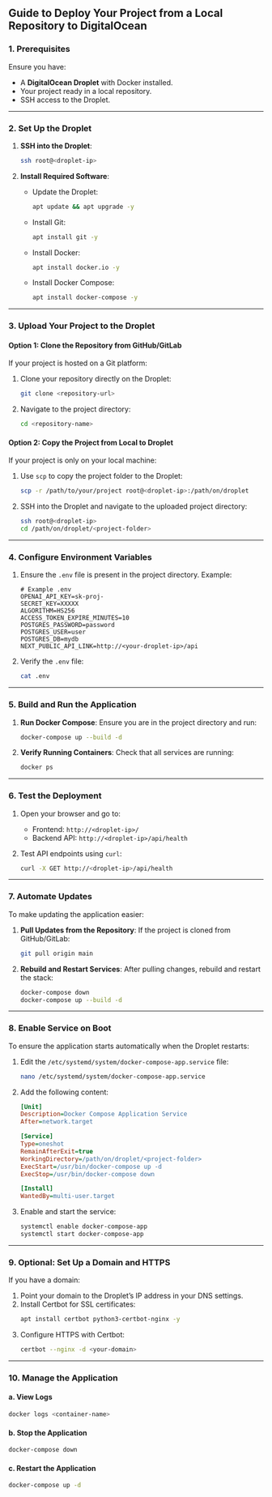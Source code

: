 ## **Guide to Deploy Your Project from a Local Repository to DigitalOcean**

### **1. Prerequisites**
Ensure you have:
- A **DigitalOcean Droplet** with Docker installed.
- Your project ready in a local repository.
- SSH access to the Droplet.

---

### **2. Set Up the Droplet**

1. **SSH into the Droplet**:
   ```bash
   ssh root@<droplet-ip>
   ```

2. **Install Required Software**:
   - Update the Droplet:
     ```bash
     apt update && apt upgrade -y
     ```
   - Install Git:
     ```bash
     apt install git -y
     ```
   - Install Docker:
     ```bash
     apt install docker.io -y
     ```
   - Install Docker Compose:
     ```bash
     apt install docker-compose -y
     ```

---

### **3. Upload Your Project to the Droplet**

#### Option 1: Clone the Repository from GitHub/GitLab
If your project is hosted on a Git platform:
1. Clone your repository directly on the Droplet:
   ```bash
   git clone <repository-url>
   ```

2. Navigate to the project directory:
   ```bash
   cd <repository-name>
   ```

#### Option 2: Copy the Project from Local to Droplet
If your project is only on your local machine:
1. Use `scp` to copy the project folder to the Droplet:
   ```bash
   scp -r /path/to/your/project root@<droplet-ip>:/path/on/droplet
   ```

2. SSH into the Droplet and navigate to the uploaded project directory:
   ```bash
   ssh root@<droplet-ip>
   cd /path/on/droplet/<project-folder>
   ```

---

### **4. Configure Environment Variables**

1. Ensure the `.env` file is present in the project directory. Example:
   ```env
   # Example .env
   OPENAI_API_KEY=sk-proj-
   SECRET_KEY=XXXXX
   ALGORITHM=HS256
   ACCESS_TOKEN_EXPIRE_MINUTES=10
   POSTGRES_PASSWORD=password
   POSTGRES_USER=user
   POSTGRES_DB=mydb
   NEXT_PUBLIC_API_LINK=http://<your-droplet-ip>/api
   ```

2. Verify the `.env` file:
   ```bash
   cat .env
   ```

---

### **5. Build and Run the Application**

1. **Run Docker Compose**:
   Ensure you are in the project directory and run:
   ```bash
   docker-compose up --build -d
   ```

2. **Verify Running Containers**:
   Check that all services are running:
   ```bash
   docker ps
   ```

---

### **6. Test the Deployment**

1. Open your browser and go to:
   - Frontend: `http://<droplet-ip>/`
   - Backend API: `http://<droplet-ip>/api/health`

2. Test API endpoints using `curl`:
   ```bash
   curl -X GET http://<droplet-ip>/api/health
   ```

---

### **7. Automate Updates**

To make updating the application easier:
1. **Pull Updates from the Repository**:
   If the project is cloned from GitHub/GitLab:
   ```bash
   git pull origin main
   ```

2. **Rebuild and Restart Services**:
   After pulling changes, rebuild and restart the stack:
   ```bash
   docker-compose down
   docker-compose up --build -d
   ```

---

### **8. Enable Service on Boot**

To ensure the application starts automatically when the Droplet restarts:
1. Edit the `/etc/systemd/system/docker-compose-app.service` file:
   ```bash
   nano /etc/systemd/system/docker-compose-app.service
   ```

2. Add the following content:
   ```ini
   [Unit]
   Description=Docker Compose Application Service
   After=network.target

   [Service]
   Type=oneshot
   RemainAfterExit=true
   WorkingDirectory=/path/on/droplet/<project-folder>
   ExecStart=/usr/bin/docker-compose up -d
   ExecStop=/usr/bin/docker-compose down

   [Install]
   WantedBy=multi-user.target
   ```

3. Enable and start the service:
   ```bash
   systemctl enable docker-compose-app
   systemctl start docker-compose-app
   ```

---

### **9. Optional: Set Up a Domain and HTTPS**

If you have a domain:
1. Point your domain to the Droplet’s IP address in your DNS settings.
2. Install Certbot for SSL certificates:
   ```bash
   apt install certbot python3-certbot-nginx -y
   ```
3. Configure HTTPS with Certbot:
   ```bash
   certbot --nginx -d <your-domain>
   ```

---

### **10. Manage the Application**

#### a. View Logs
```bash
docker logs <container-name>
```

#### b. Stop the Application
```bash
docker-compose down
```

#### c. Restart the Application
```bash
docker-compose up -d
```